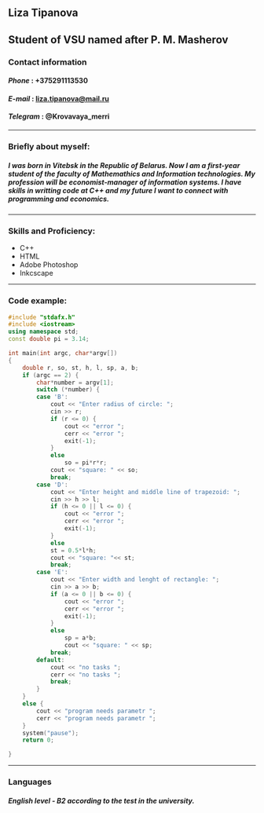## Liza Tipanova
## Student of VSU named after P. M. Masherov
### Contact information
#### *Phone* : +375291113530
#### *E-mail* : liza.tipanova@mail.ru
#### *Telegram* : @Krovavaya_merri
---
### Briefly about myself:
##### I was born in Vitebsk in the Republic of Belarus. Now I am a first-year student of the faculty of Mathemathics and Information technologies. My profession will be economist-manager of information systems. I have skills in writting code at C++ and my future I want to connect with programming and economics.
--- 
### Skills and Proficiency:
* C++ 
* HTML
* Adobe Photoshop
* Inkcscape

---
### Code example:
``` c++
#include "stdafx.h"
#include <iostream>
using namespace std;
const double pi = 3.14;

int main(int argc, char*argv[])
{
	double r, so, st, h, l, sp, a, b;
	if (argc == 2) {
		char*number = argv[1];
		switch (*number) {
		case 'B':
			cout << "Enter radius of circle: ";
			cin >> r;
			if (r <= 0) {
				cout << "error ";
				cerr << "error ";
				exit(-1);
			}
			else 
				so = pi*r*r;
			cout << "square: " << so;
			break;
		case 'D':
			cout << "Enter height and middle line of trapezoid: ";
			cin >> h >> l;
			if (h <= 0 || l <= 0) {
				cout << "error ";
				cerr << "error ";
				exit(-1);
			}
			else 
			st = 0.5*l*h;
			cout << "square: "<< st;
			break;
		case 'E':
			cout << "Enter width and lenght of rectangle: ";
			cin >> a >> b;
			if (a <= 0 || b <= 0) {
				cout << "error ";
				cerr << "error ";
				exit(-1);
			}
			else
				sp = a*b;
				cout << "square: " << sp;
			break;
		default:
			cout << "no tasks ";
			cerr << "no tasks ";
			break;
		}
	}
	else {
		cout << "program needs parametr ";
		cerr << "program needs parametr ";
	}
	system("pause");
	return 0;

}
```
---
### Languages
##### English level - B2 according to the test in the university.
